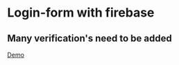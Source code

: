 # Login-form with firebase

## Many verification's need to be added

[Demo](https://login-form-d84d3.web.app/)